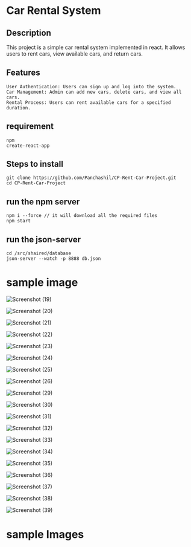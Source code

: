 
# Car Rental System

## Description

This project is a simple car rental system implemented in react. It allows users to rent cars, view available cars, and return cars.

## Features

    User Authentication: Users can sign up and log into the system.
    Car Management: Admin can add new cars, delete cars, and view all cars.
    Rental Process: Users can rent available cars for a specified duration.


## requirement

    npm 
    create-react-app

## Steps to install


    git clone https://github.com/Panchashil/CP-Rent-Car-Project.git
    cd CP-Rent-Car-Project

## run the npm server
    npm i --force // it will download all the required files
    npm start

## run the json-server
    cd /src/shaired/database
    json-server --watch -p 8888 db.json


# sample image

![Screenshot (19)](https://github.com/Panchashil/CP-Rent-Car-Project/assets/124229428/16910468-043c-446a-b657-9d700c62d4ae)

![Screenshot (20)](https://github.com/Panchashil/CP-Rent-Car-Project/assets/124229428/8461bbc3-afdd-4452-b040-99f7e5929446)

![Screenshot (21)](https://github.com/Panchashil/CP-Rent-Car-Project/assets/124229428/f182f6a3-4632-40f4-aa64-01086f18b615)

![Screenshot (22)](https://github.com/Panchashil/CP-Rent-Car-Project/assets/124229428/ac80a3fa-0020-481f-84a9-e1426b6fa8bd)

![Screenshot (23)](https://github.com/Panchashil/CP-Rent-Car-Project/assets/124229428/1b6b40aa-b3cb-4ae0-ac62-470f7d76325c)

![Screenshot (24)](https://github.com/Panchashil/CP-Rent-Car-Project/assets/124229428/bacbd8b7-7f93-4da7-9489-82f755da9413)

![Screenshot (25)](https://github.com/Panchashil/CP-Rent-Car-Project/assets/124229428/d94552d6-ce7a-464e-b256-668d2c36338f)

![Screenshot (26)](https://github.com/Panchashil/CP-Rent-Car-Project/assets/124229428/d4339071-366e-460d-a58a-5aff5398efd2)

![Screenshot (29)](https://github.com/Panchashil/CP-Rent-Car-Project/assets/124229428/f82b0fa8-5083-4370-a4be-283aa0dd2aa9)

![Screenshot (30)](https://github.com/Panchashil/CP-Rent-Car-Project/assets/124229428/8f878a70-e429-4283-bf86-8428bc4679ca)

![Screenshot (31)](https://github.com/Panchashil/CP-Rent-Car-Project/assets/124229428/a9d26ba0-f2cb-4d3a-ad3b-c8886b819bd8)

![Screenshot (32)](https://github.com/Panchashil/CP-Rent-Car-Project/assets/124229428/cf2845cb-9d6a-4285-817d-cedc6a67a3f5)

![Screenshot (33)](https://github.com/Panchashil/CP-Rent-Car-Project/assets/124229428/881a8aa5-2b3c-4c27-8235-b5fa6434e81b)

![Screenshot (34)](https://github.com/Panchashil/CP-Rent-Car-Project/assets/124229428/fe3fb25c-adb6-4ef5-8dd7-448e41cb8d1b)

![Screenshot (35)](https://github.com/Panchashil/CP-Rent-Car-Project/assets/124229428/a5ad0ace-08dd-4d83-9eef-5039f859acdb)

![Screenshot (36)](https://github.com/Panchashil/CP-Rent-Car-Project/assets/124229428/2fb9522e-ef9a-440c-a2f1-ebcaab8396a3)

![Screenshot (37)](https://github.com/Panchashil/CP-Rent-Car-Project/assets/124229428/6302fe86-a6d1-4d46-8072-5e8c9578d404)

![Screenshot (38)](https://github.com/Panchashil/CP-Rent-Car-Project/assets/124229428/c4b2264a-99fb-45bf-9e85-a140cee3f277)

![Screenshot (39)](https://github.com/Panchashil/CP-Rent-Car-Project/assets/124229428/1a959264-96df-4025-9682-450b4a2a7da1)







# sample Images
